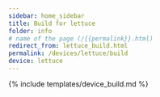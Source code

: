 ```yaml
---
sidebar: home_sidebar
title: Build for lettuce
folder: info
# name of the page (/{{permalink}}.html)
redirect_from: lettuce_build.html
permalink: /devices/lettuce/build
device: lettuce
---
```

{% include templates/device_build.md %}
